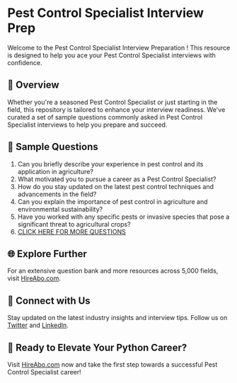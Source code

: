 # Pest Control Specialist Interview Prep

Welcome to the Pest Control Specialist Interview Preparation ! This resource is designed to help you ace your Pest Control Specialist interviews with confidence.

## 🚀 Overview

Whether you're a seasoned Pest Control Specialist or just starting in the field, this repository is tailored to enhance your interview readiness. We've curated a set of sample questions commonly asked in Pest Control Specialist interviews to help you prepare and succeed.

## 📝 Sample Questions

1. Can you briefly describe your experience in pest control and its application in agriculture?
2. What motivated you to pursue a career as a Pest Control Specialist?
3. How do you stay updated on the latest pest control techniques and advancements in the field?
4. Can you explain the importance of pest control in agriculture and environmental sustainability?
5. Have you worked with any specific pests or invasive species that pose a significant threat to agricultural crops?
6. [CLICK HERE FOR MORE QUESTIONS](https://hireabo.com/job/10_0_18/Pest%20Control%20Specialist)

## 🌐 Explore Further

For an extensive question bank and more resources across 5,000 fields, visit [HireAbo.com](https://www.hireabo.com).

## 📱 Connect with Us

Stay updated on the latest industry insights and interview tips. Follow us on [Twitter](https://twitter.com/hireabo) and [LinkedIn](https://www.linkedin.com/in/hire-abo-3609972a8/).

## 🚀 Ready to Elevate Your Python Career?

Visit [HireAbo.com](https://www.hireabo.com) now and take the first step towards a successful Pest Control Specialist career!